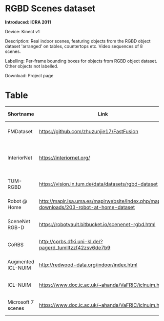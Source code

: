 # RGBD Scenes dataset
**Introduced: ICRA 2011**

Device: Kinect v1

Description: Real indoor scenes, featuring objects from the RGBD object dataset 'arranged' on tables, countertops etc. Video sequences of 8 scenes.

Labelling: Per-frame bounding boxes for objects from RGBD object dataset. Other objects not labelled.

Download: Project page
# Table


|Shortname|Link|Affiliation|Year|Platform|Publication|Environment|Pose|Map|IMU|GPS|Labels|2D Lidar|3D Lidar|Mono|Stereo|Omni|RGBD|Event|Radar|Sonar|DVL|Other|Ref|
|----|----|----|----|----|----|----|----|----|----|----|----|----|----|----|----|----|----|----|----|----|----|----|----|
|FMDataset|https://github.com/zhuzunjie17/FastFusion|Hangzhou Dianzi / Tsinghua|2019|Hand|ICME|Indoor|||O||||||||O||||||<div style="width: 500pt">Shan, Zeyong, Ruijian Li, and Sören Schwertfeger. "RGBD-Inertial Trajectory Estimation and Mapping for Ground Robots." Sensors 19.10 (2019): 2251.</div>|
|InteriorNet|https://interiornet.org/|Imperial College|2018|Hand|BMVC|Indoor|O|O|O||O||||O||O|O||||Texture, Lighting, Context, Optical Flow|Li, Wenbin, et al. "InteriorNet: Mega-scale multi-sensor photo-realistic indoor scenes dataset." arXiv preprint arXiv:1809.00716 (2018).|
|TUM-RGBD|https://vision.in.tum.de/data/datasets/rgbd-dataset|TUM|2012|Hand / Mob|IROS|Indoor|O||O||||||||O||||||J. Sturm, N. Engelhard, F. Endres, W. Burgard, and D. Cremers. A Benchmark for the Evaluation of RGB-D SLAM Systems. In Proceedings of the IEEE/RSJ International Conference on Intelligent Robots and Systems (IROS), pages 573–580. IEEE, 2012|
|Robot @ Home|http://mapir.isa.uma.es/mapirwebsite/index.php/mapir-downloads/203-robot-at-home-dataset|MRPT|2017|Mob|IJRR|Indoor|O|O|||O|O|||||O|||||Semantic Labels|Ruiz-Sarmiento, J. R., Cipriano Galindo, and J. González-Jiménez. "Robot@ home, a robotic dataset for semantic mapping of home environments." The International Journal of Robotics Research 36.2 (2017): 131-141.|
|SceneNet RGB-D|https://robotvault.bitbucket.io/scenenet-rgbd.html|Imperial|2017|Hand|ICCV|Indoor|O||||O||||||O||||||McCormac, John, et al. "Scenenet rgb-d: Can 5m synthetic images beat generic imagenet pre-training on indoor segmentation." The IEEE International Conference on Computer Vision (ICCV). Vol. 1. 2017.|
|CoRBS|http://corbs.dfki.uni-kl.de/?pagerd_tumlltzzf42zsv6de7b9|DFKI|2016|Hand|WACV|Indoor|O|O|||||||||O||||||O. Wasenmuller, M. Meyer, and D. Stricker. CoRBS: Comprehensive RGB-D benchmark for SLAM using Kinect v2. In IEEE Winter Conference on Applications of Computer Vision (WACV), pages 1–7. IEEE, 2016|
|Augmented ICL-NUIM|http://redwood-data.org/indoor/index.html|Redwood|2015|Hand|CVPR|Indoor|O|O|||||||||O||||||Choi, Sungjoon, Qian-Yi Zhou, and Vladlen Koltun. "Robust reconstruction of indoor scenes." Computer Vision and Pattern Recognition (CVPR), 2015 IEEE Conference on. IEEE, 2015.|
|ICL-NUIM|https://www.doc.ic.ac.uk/~ahanda/VaFRIC/iclnuim.html|Imperial|2014|Hand|ICRA|Indoor|O|O|||||||||O||||||A. Handa, T. Whelan, J. McDonald, and A. J. Davison. A Benchmark for RGB-D Visual Odometry, 3D Reconstruction and SLAM. In Proceedings of the IEEE International Conference on Robotics and Automation (ICRA), pages 1524–1531. IEEE, 2014|
|Microsoft 7 scenes|https://www.doc.ic.ac.uk/~ahanda/VaFRIC/iclnuim.html|Microsoft|2013|Hand|CVPR|Indoor|O|O||||||O|||||||||J. Shotton, B. Glocker, C. Zach, S. Izadi, A. Criminisi, and A. Fitzgibbon, “Scene coordinate regression forests for camera relocalization in rgb-d images,” in CVPR, June 2013.|
